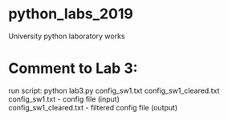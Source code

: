 # python_labs_2019
University python laboratory works

# Comment to Lab 3:
run script: python lab3.py config_sw1.txt config_sw1_cleared.txt  
config_sw1.txt - config file (input)  
config_sw1_cleared.txt - filtered config file (output)
